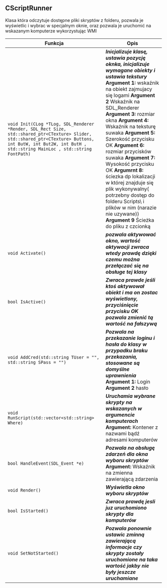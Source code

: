 ## **CScriptRunner**

Klasa która odczytuje dostępne pliki skryptów z folderu, pozwala je wyświetlic i wybrac w specjalnym oknie, oraz pozwala je uruchomić na wskazanym komputerze wykorzystując WMI

| Funkcja                                  | Opis                                     |
| ---------------------------------------- | ---------------------------------------- |
| `void Init(CLog *TLog, SDL_Renderer *Render, SDL_Rect Size, std::shared_ptr<CTexture> Slider, std::shared_ptr<CTexture> Buttons, int ButW, int But2W, int ButH , std::string MainLoc , std::string FontPath)` | ***Inicjalizuje klasę, ustawia pozycję oknka, inicjalizuje wymagane obiekty i ustawia tekstury*** **Argument 1:** wskaźnik na obiekt zajmujacy się logami **Argument 2** Wskaźnik na SDL_Renderer **Argument 3:** rozmiar okna **Argument 4:** Wskaźnik na teksturę suwaka **Argument 5:** Szerokość przycisku OK **Argument 6:** rozmiar przycisków suwaka **Argument 7:** Wysokość przycisku OK **Argumrnt 8:** ściezka dp lokalizacji w której znajduje się plik wykonywalny( potrzebny dostęp do folderu Scripts\ i plików w nim (narazie nie uzywane)) **Argument 9** Ścieżka do pliku z czcionką |
| `void Activate()`                        | ***pozwala aktywować okno, wartość aktywacji zwraca wtedy prawdę dzięki czemu można przełączać się na obsługe tej klasy*** |
| `bool IsActive()`                        | ***Zwraca prawde jeśli ktoś aktywował obiekt i ma on zostac wyświetlony, przyciśnięcie przycisku OK pozwala zmienić tą wartość na fałszywą*** |
| `void AddCred(std::string TUser = "", std::string SPass = "")` | ***Pozwala na przekazanie loginu i hasła do klasy w przypadku braku przekazania, stosowane są domyślne uprawnienia*** **Argument 1:** Login **Argument 2** hasło |
| `void RunScript(std::vector<std::string> Where)`  | ***Uruchamia wybrane skrypty na wskazanych w argumencie komputerach*** **Argument:** Kontener z nazwami bądź adresami komputerów |
| `bool HandleEvent(SDL_Event *e)`         | ***Pozwala na obsługę zdarzeń dla okna wyboru skryptów*** **Argument:** Wskaźnik na zmienna zawierającą zdarzenia   |
| `void Render()`                          | ***Wyświetla okno wyboru skryptów*** |
| `bool IsStarted()`                       | ***Zwraca prawdę jesli juz uruchomiono skrypty dla komputerów*** |
| `void SetNotStarted()`                   | ***Pozwala ponownie ustawic zminną zawierającą informacje czy skrypty zostały uruchomione na taka wartość jakby nie były jeszcze uruchamiane*** |